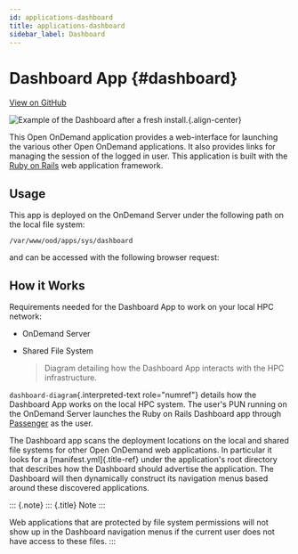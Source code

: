 ```yaml
---
id: applications-dashboard
title: applications-dashboard
sidebar_label: Dashboard
---
```

Dashboard App {#dashboard}
=============

[View on
GitHub](https://github.com/OSC/ondemand/tree/master/apps/dashboard)

![Example of the Dashboard after a fresh
install.](/images/dashboard-app.png){.align-center}

This Open OnDemand application provides a web-interface for launching
the various other Open OnDemand applications. It also provides links for
managing the session of the logged in user. This application is built
with the [Ruby on Rails](http://rubyonrails.org/) web application
framework.

Usage
-----

This app is deployed on the OnDemand Server under the following path on
the local file system:

    /var/www/ood/apps/sys/dashboard

and can be accessed with the following browser request:

How it Works
------------

Requirements needed for the Dashboard App to work on your local HPC
network:

-   OnDemand Server

-   Shared File System

    > Diagram detailing how the Dashboard App interacts with the HPC
    > infrastructure.

`dashboard-diagram`{.interpreted-text role="numref"} details how the
Dashboard App works on the local HPC system. The user\'s PUN running on
the OnDemand Server launches the Ruby on Rails Dashboard app through
[Passenger](https://www.phusionpassenger.com/) as the user.

The Dashboard app scans the deployment locations on the local and shared
file systems for other Open OnDemand web applications. In particular it
looks for a [manifest.yml]{.title-ref} under the application\'s root
directory that describes how the Dashboard should advertise the
application. The Dashboard will then dynamically construct its
navigation menus based around these discovered applications.

::: {.note}
::: {.title}
Note
:::

Web applications that are protected by file system permissions will not
show up in the Dashboard navigation menus if the current user does not
have access to these files.
:::

